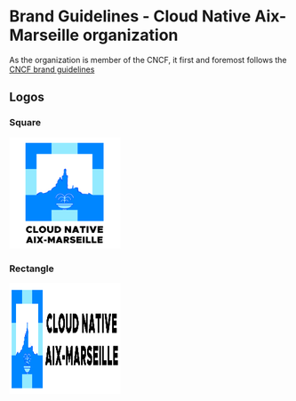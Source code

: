 # Brand Guidelines - Cloud Native Aix-Marseille organization

As the organization is member of the CNCF, it first and foremost follows the [CNCF brand guidelines](https://www.cncf.io/brand-guidelines/)

## Logos

### Square

[<img src="./logo-square.png" width="200" height="200" alt="Square logo">](./logo-square.png)

### Rectangle

[<img src="./logo-rectangle.png" width="200" height="200" alt="Rectangle logo">](./logo-rectangle.png)
